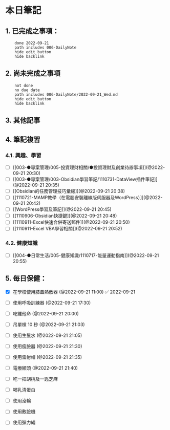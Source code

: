 
# 本日筆記


## 1. 已完成之事項：
```tasks
	done 2022-09-21
	path includes 006-DailyNote
	hide edit button 
	hide backlink
```

## 2. 尚未完成之事項
```tasks
	not done
	no due date
	path includes 006-DailyNote/2022-09-21_Wed.md
	hide edit button 
	hide backlink
```

## 3. 其他記事

## 4. 筆記複習
### 4.1. 興趣、學習
- [ ] [[003-●專案管理/005-投資理財相關/●投資理財及創業待辦事項]](@2022-09-21 20:30)
- [ ] [[003-●專案管理/003-Obsidian學習筆記/1110731-DataView插件筆記]](@2022-09-21 20:35)
- [ ] [[Obsidian的任務管理技巧彙總]](@2022-09-21 20:38)
- [ ] [[1110721-MAMP教學（在電腦安裝離線版伺服器及WordPress）]](@2022-09-21 20:42)
- [ ] [[WordPress學習及筆記]](@2022-09-21 20:45)
- [ ] [[1110906-Obsidian快捷鍵]](@2022-09-21 20:48)
- [ ] [[1110911-Excel快速合併寄送郵件]](@2022-09-21 20:50)
- [ ] [[1110911-Excel VBA學習相關]](@2022-09-21 20:52)

### 4.2. 健康知識
- [ ] [[004-●日常生活/005-健康知識/1110717-能量運動指南]](@2022-09-21 20:55)

## 5. 每日保健：
- [x] 在學校使用膝蓋熱敷器 (@2022-09-21 11:00) ✅ 2022-09-21
- [ ] 使用呼吸訓練器 (@2022-09-21 17:30)
- [ ] 吃維他命 (@2022-09-21 20:00)
- [ ] 吊單槓 10 秒 (@2022-09-21 21:03)
- [ ] 使用生髮水 (@2022-09-21 21:05)
- [ ] 使用瘦臉器 (@2022-09-21 21:30)
- [ ] 使用雷射帽 (@2022-09-21 21:35)
- [ ] 電療額頭 (@2022-09-21 21:40)
- [ ] 吃一把胡桃及一匙芝麻
- [ ] 喝乳清蛋白
- [ ] 使用滾輪
- [ ] 使用敷臉機
- [ ] 使用彈力繩


